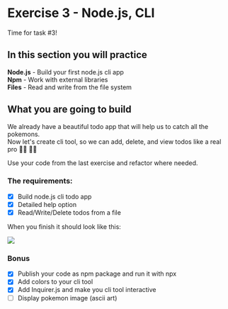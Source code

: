 # Exercise 3 - Node.js, CLI

Time for task #3!<br>

## In this section you will practice

**Node.js** - Build your first node.js cli app <br>
**Npm** - Work with external libraries <br>
**Files** - Read and write from the file system <br>

## What you are going to build

We already have a beautiful todo app that will help us to catch all the pokemons. <br>
Now let's create cli tool, so we can add, delete, and view todos like a real pro 👩‍💻 🧑‍💻

Use your code from the last exercise and refactor where needed.

### The requirements:

- [x] Build node.js cli todo app
- [x] Detailed help option
- [x] Read/Write/Delete todos from a file

When you finish it should look like this:

![](../assets/cli.gif)

### Bonus

- [x] Publish your code as npm package and run it with npx
- [x] Add colors to your cli tool
- [x] Add Inquirer.js and make you cli tool interactive
- [ ] Display pokemon image (ascii art)
